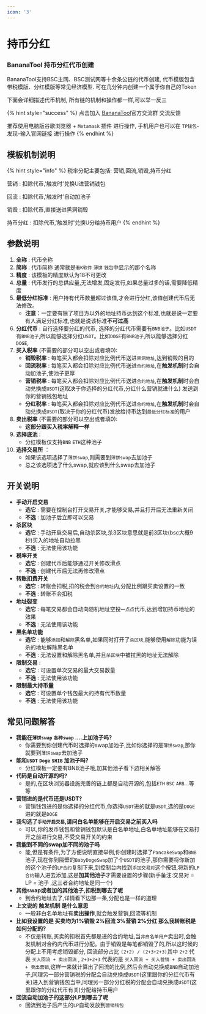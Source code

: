 ```yaml
---
icon: '3'
---
```


# 持币分红

### BananaTool 持币分红代币创建 <a href="#fatsale-wu-shui-mo-ban-dai-bi-chuang-jian" id="fatsale-wu-shui-mo-ban-dai-bi-chuang-jian"></a>

BananaTool支持BSC主网、BSC测试网等十余条公链的代币创建, 代币模版包含带税模版、分红模版等常见经济模型. 可在几分钟内创建一个属于你自己的Token

下面会详细描述代币机制, 所有链的机制和操作都一样,可以举一反三

{% hint style="success" %}
点击加入 [BananaTool](https://t.me/BananaTools)官方交流群 交流反馈

推荐使用电脑版谷歌浏览器 + `Metamask` 插件 进行操作, 手机用户也可以在 `TP钱包`-发现-输入官网链接 进行操作
{% endhint %}

## 模板机制说明 <a href="#mo-ban-ji-zhi-shuo-ming-ke-you-hua" id="mo-ban-ji-zhi-shuo-ming-ke-you-hua"></a>

{% hint style="info" %}
税率分配主要包括: 营销,回流,销毁,持币分红



营销 : 扣除代币,'触发时'兑换U进营销钱包&#x20;

回流 : 扣除代币,'触发时'自动加池子&#x20;

销毁 : 扣除代币,直接送进黑洞销毁&#x20;

持币分红 : 扣除代币,'触发时'兑换U分给持币用户
{% endhint %}

## 参数说明  <a href="#can-shu-shuo-ming" id="can-shu-shuo-ming"></a>

1. **全称** : 代币全称
2. **简称** : 代币简称 通常就是`看K软件` `薄饼` `钱包`中显示的那个名称
3. **精度** : 该模板的精度默认为18不可更改
4. **总量** : 代币发行的总供应量,无法增发,固定发行,如果总量过多的话,需要降低精度
5. **最低分红标准** : 用户持有代币数量超过该值,才会进行分红,该值创建代币后无法修改。
   * **注意**：一定要有除了项目方以外的地址持币达到这个标准,也就是说一定要有人满足分红标准,也就是说该标准**不可过高**
6. **分红代币** : 自行选择要分红的代币, 选择的分红代币需要有`BNB池子`。比如`USDT`有`BNB池子`,所以能够选择分红`USDT`。比如`DOGE`有`BNB池子`,所以能够选择分红`DOGE`,
7. **买入税率** (不需要的部分可以空出或者填0):
   * **销毁税率** : 每笔买入都会扣除对应比例代币送进`黑洞地址`,达到销毁的目的
   * **回流税率** : 每笔买入都会扣除对应比例代币送进`合约地址`,在**触发机制**时会自动加池子,使池子更厚
   * **营销税率** : 每笔买入都会扣除对应比例代币送进`合约地址`,在**触发机制**时会自动兑换成`USDT`(这取决于你选择的分红代币,分红什么营销就进什么) 发送到你的营销钱包地址
   * **分红税率** : 每笔买入都会扣除对应比例代币送进`合约地址`,在**触发机制**时会自动兑换成`USDT`(取决于你的分红代币)发放给持币达到`最低分红标准`的用户
8. **卖出税率** (不需要的部分可以空出或者填0):
   * **这部分跟买入税率解释一样**
9. **选择底池** :
   * 分红模板仅支持`BNB` `ETH`这种池子
10. **选择交易所** ：
    * 如果该选项选择了`薄饼swap`,则需要到`薄饼swap`去加池子
    * 总之该选项选了什么swap,就应该到什么swap去加池子

## 开关说明  <a href="#kai-guan-shuo-ming" id="kai-guan-shuo-ming"></a>

* **手动开启交易**
  * **选它** : 需要在控制台打开交易开关,才能够交易,并且打开后无法重新关闭
  * **不选** : 加池子后立即可以交易
* **杀区块**
  * **选它** : 手动开启交易后,自动杀区块,杀3区块意思就是前3区块(bsc大概9秒)买入的地址自动拉黑
  * **不选** : 无法使用该功能
* **税率开关**
  * **选它** : 创建代币后能够通过开关修改滑点
  * **不选** : 创建代币后无法再修改滑点
* **转账扣费开关**
  * **选它** : 转账会扣税,扣的税会到`合约地址`内,分配比例跟买卖设置的一致
  * **不选** : 转账不会扣税
* **地址裂变**
  * **选它** : 每笔交易都会自动向随机地址空投`一点点`代币,达到增加持币地址的效果
  * **不选** : 无法使用该功能
* **黑名单功能**
  * **选它** : 能够`添加`和`解除`黑名单,如果同时打开了`杀区块`,能够使用`解除`功能为误杀的地址解除黑名单
  * **不选** : 无法设置和解除黑名单,并且`杀区块`中被拉黑的地址无法解除
* **限制交易** :
  * **选它** : 可设置单次交易的最大交易数量
  * **不选** : 无法使用该功能
* **限制最大持币量**
  * **选它** : 可设置单个钱包最大的持有代币数量
  * **不选** : 无法使用该功能

## 常见问题解答  <a href="#chang-jian-wen-ti-jie-da" id="chang-jian-wen-ti-jie-da"></a>

* **我能在`薄饼swap`** **`各种swap` ….上加池子吗?**
  * 你需要到你创建代币时选择的swap加池子,比如你选择的是`薄饼swap`,那你就要到`薄饼swap`去加池子
* **能和`USDT`** **`Doge`** **`SHIB` 加池子吗?**
  * 分红模板一定要有BNB池子哦,加其他池子看下边相关解答
* **代码是自动开源的吗?**
  * 是的,在区块浏览器设施完善的链上都是自动开源的,包括`ETH` `BSC` `ARB`…等等
* **营销进的是代币还是USDT?**
  * 营销钱包进的是你选择的分红代币,你选择`USDT`进的就是`USDT`,选的是`DOGE`进的就是`DOGE`
* **我勾选了`手动开启交易`,请问白名单能够在开启交易之前买入吗**
  * 可以,你的发币钱包和营销钱包默认是白名单地址,白名单地址能够在交易打开之前进行交易,不受交易开关的约束
* **我能到不同的swap加不同的池子吗**
  * 能,但是有条件,为了方便说明直接举例,你创建时选择了`PancakeSwap`和`BNB`池子,现在你到隔壁的`BabyDogeSwap`加了个`USDT`的池子,那你需要将你新加的这个池子的`LP合约`复制下来,到控制台内找到`添加交易对`这个按钮,将新的`LP合约`输入进去添加,这是**加其他池子**才需要设置的步骤(新手备注:交易对 = LP = 池子 ,这三者合约地址是同一个)
* **其他swap或者加的其他池子,扣税到哪去了呢**
  * 到合约地址去了,详情看下边那一条,分配也是一样的道理
* **上文说的 触发机制 是什么意思**
  * 一般非白名单地址有**卖出操作**,就会触发营销,回流等机制
* **比如我设置的是 买卖均为1%销毁 2%回流 3%营销 2%分红 那么我转账税是如何分配的?**
  * 不仅是转账,买卖的扣税首先都是进的合约地址,当`非白名单用户`卖出时,会触发机制对合约内代币进行分配。由于销毁是每笔都销毁了的,所以这时候的分配上不用考虑销毁部分, 回流部分占比 `(2+2) / (2+3+2+3)`其中 `2+2` 代表 `买入回流 + 卖出回流` , `2+3+2+3` 代表的是 `买入回流 + 买入营销 + 卖出回流 + 卖出营销`,这样一来就计算出了回流的比例,然后会自动兑换成`BNB`自动加池子,同理另一部分营销税的分配会自动兑换成`USDT`(这里跟你的分红代币有关)进入到营销钱包当中,同理另一部分分红税的分配会自动兑换成`USDT`(这里跟你的分红代币有关)分配给持币用户
* **回流自动加池子的这部分LP到哪去了呢**
  * 回流到池子后产生的`LP`自动发放到`营销钱包`
